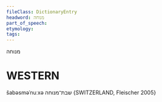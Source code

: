 ```yaml
---
fileClass: DictionaryEntry
headword: מנוחה
part_of_speech: 
etymology: 
tags: 
---
```

מנוחה

WESTERN
========

šabəsməˈnuːxə שבת־מנוחה  {SWITZERLAND, Fleischer 2005}